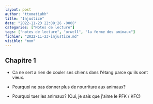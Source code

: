 ```yaml
---
layout: post
author: "ttonatiuhh"
title: "Injustice"
date: "2022-11-23 22:08:26 -0000"
categories: ["Notes de lecture"]
tags: ["notes de lecture", "orwell", "la ferme des aninaux"]
fichier: "2022-11-23-injustice.md"
visible: "non"
---
```


## Chapitre 1

- Ca ne sert a rien de couler ses chiens dans l'étang parce qu'ils sont vieux.

- Pourquoi ne pas donner plus de nourriture aux animaux?

- Pourquoi tuer les animaux? (Oui, je sais que j'aime le PFK / KFC)
